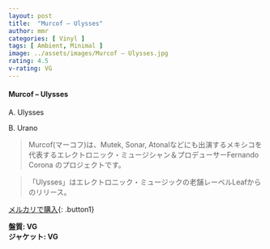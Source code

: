 ```yaml
---
layout: post
title:  "Murcof – Ulysses"
author: mmr
categories: [ Vinyl ]
tags: [ Ambient, Minimal ]
image: ../assets/images/Murcof – Ulysses.jpg
rating: 4.5
v-rating: VG
---
```


#### Murcof – Ulysses

A. Ulysses

B. Urano

> Murcof(マーコフ)は、Mutek, Sonar, Atonalなどにも出演するメキシコを代表するエレクトロニック・ミュージシャン＆プロデューサーFernando Corona のプロジェクトです。

> 「Ulysses」はエレクトロニック・ミュージックの老舗レーベルLeafからのリリース。



[メルカリで購入](https://jp.mercari.com/item/m64922500191){: .button1}

<div class="mt-4 mb-4 d-flex align-items-center">
<strong class="mr-1">盤質: VG</strong>
</div>
<div class="mt-4 mb-4 d-flex align-items-center">
<strong class="mr-1">ジャケット: VG</strong>
</div>
